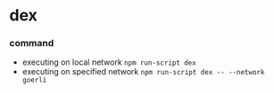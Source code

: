 # dex
### command
- executing on local network
    `npm run-script dex`
- executing on specified network
    `npm run-script dex -- --network goerli`
